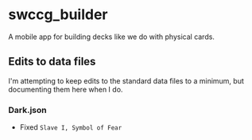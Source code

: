 # swccg_builder

A mobile app for building decks like we do with physical cards.

## Edits to data files

I'm attempting to keep edits to the standard data files to a minimum, but documenting them here when I do.

### Dark.json

* Fixed `Slave I, Symbol of Fear`